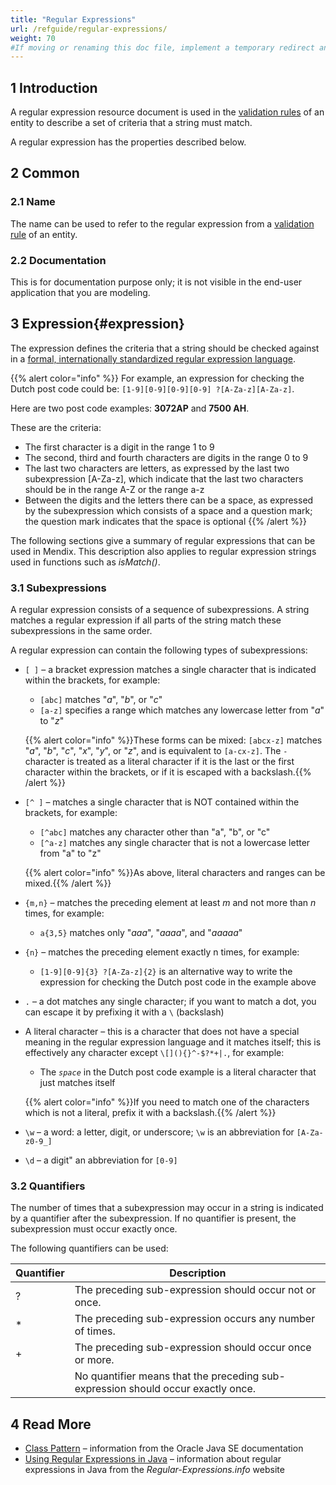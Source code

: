 ```yaml
---
title: "Regular Expressions"
url: /refguide/regular-expressions/
weight: 70
#If moving or renaming this doc file, implement a temporary redirect and let the respective team know they should update the URL in the product. See Mapping to Products for more details.
---
```


## 1 Introduction

A regular expression resource document is used in the [validation rules](/refguide/validation-rules/) of an entity to describe a set of criteria that a string must match.

A regular expression has the properties described below.

## 2 Common

### 2.1 Name

The name can be used to refer to the regular expression from a [validation rule](/refguide/validation-rules/) of an entity.

### 2.2 Documentation

This is for documentation purpose only; it is not visible in the end-user application that you are modeling.

## 3 Expression{#expression}

The expression defines the criteria that a string should be checked against in a [formal, internationally standardized regular expression language](https://docs.oracle.com/en/java/javase/21/docs/api/java.base/java/util/regex/Pattern.html).

{{% alert color="info" %}}
For example, an expression for checking the Dutch post code could be: `[1-9][0-9][0-9][0-9] ?[A-Za-z][A-Za-z]`.

Here are two post code examples: **3072AP** and **7500 AH**.

These are the criteria:

* The first character is a digit in the range 1 to 9
* The second, third and fourth characters are digits in the range 0 to 9
* The last two characters are letters, as expressed by the last two subexpression [A-Za-z], which indicate that the last two characters should be in the range A-Z or the range a-z
* Between the digits and the letters there can be a space, as expressed by the subexpression which consists of a space and a question mark; the question mark indicates that the space is optional
{{% /alert %}}

The following sections give a summary of regular expressions that can be used in Mendix. This description also applies to regular expression strings used in functions such as *isMatch()*.

### 3.1 Subexpressions

A regular expression consists of a sequence of subexpressions. A string matches a regular expression if all parts of the string match these subexpressions in the same order.

A regular expression can contain the following types of subexpressions:

* `[ ]` – a bracket expression matches a single character that is indicated within the brackets, for example:
    * `[abc]` matches "*a*", "*b*", or "*c*"
    * `[a-z]` specifies a range which matches any lowercase letter from "*a*" to "*z*"

    {{% alert color="info" %}}These forms can be mixed: `[abcx-z]` matches "*a*", "*b*", "*c*", "*x*", "*y*", or "*z*", and is equivalent to `[a-cx-z]`. The `-` character is treated as a literal character if it is the last or the first character within the brackets, or if it is escaped with a backslash.{{% /alert %}}

* `[^ ]` – matches a single character that is NOT contained within the brackets, for example:
    * `[^abc]` matches any character other than "a", "b", or "c"
    * `[^a-z]` matches any single character that is not a lowercase letter from "a" to "z"

    {{% alert color="info" %}}As above, literal characters and ranges can be mixed.{{% /alert %}}

* `{m,n}` – matches the preceding element at least *m* and not more than *n* times, for example:

    * `a{3,5}` matches only "*aaa*", "*aaaa*", and "*aaaaa*"
* `{n}` – matches the preceding element exactly n times, for example:

    * `[1-9][0-9]{3} ?[A-Za-z]{2}` is an alternative way to write the expression for checking the Dutch post code in the example above
* `.` – a dot matches any single character; if you want to match a dot, you can escape it by prefixing it with a `\` (backslash)
* A literal character – this is a character that does not have a special meaning in the regular expression language and it matches itself; this is effectively any character except `\[](){}^-$?*+|.`, for example:
    * The *`space`* in the Dutch post code example is a literal character that just matches itself

    {{% alert color="info" %}}If you need to match one of the characters which is not a literal, prefix it with a backslash.{{% /alert %}}

* `\w` – a word: a letter, digit, or underscore; `\w` is an abbreviation for `[A-Za-z0-9_]`
* `\d` – a digit" an abbreviation for `[0-9]`

### 3.2 Quantifiers

The number of times that a subexpression may occur in a string is indicated by a quantifier after the subexpression. If no quantifier is present, the subexpression must occur exactly once.

The following quantifiers can be used:

| Quantifier | Description  |
| --- | --- |
| ? | The preceding sub-expression should occur not or once. |
| * | The preceding sub-expression occurs any number of times. |
| + | The preceding sub-expression should occur once or more. |
|   | No quantifier means that the preceding sub-expression should occur exactly once. |

## 4 Read More

* [Class Pattern](https://docs.oracle.com/en/java/javase/21/docs/api/java.base/java/util/regex/Pattern.html#matches(java.lang.String,java.lang.CharSequence)) – information from the Oracle Java SE documentation
* [Using Regular Expressions in Java](https://www.regular-expressions.info/java.html)  – information about regular expressions in Java from the *Regular-Expressions.info* website
